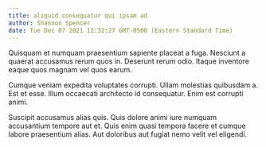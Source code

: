 ```yaml
---
title: aliquid consequatur qui ipsam ad
author: Shannon Spencer
date: Tue Dec 07 2021 12:32:27 GMT-0500 (Eastern Standard Time)
---
```

Quisquam et numquam praesentium sapiente placeat a fuga. Nesciunt a quaerat accusamus rerum quos in. Deserunt rerum odio. Itaque inventore eaque quos magnam vel quos earum.

 Cumque veniam expedita voluptates corrupti. Ullam molestias quibusdam a. Est et esse. Illum occaecati architecto id consequatur. Enim est corrupti animi.

 Suscipit accusamus alias quis. Quis dolore animi iure numquam accusantium tempore aut et. Quis enim quasi tempora facere et cumque labore praesentium alias. Aut doloribus aut fugiat nemo velit vel eligendi.